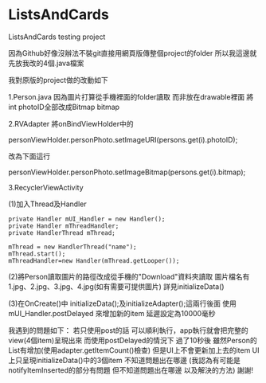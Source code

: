 # ListsAndCards
ListsAndCards testing project

因為Github好像沒辦法不裝git直接用網頁版傳整個project的folder
所以我這邊就先放我改的4個.java檔案

我對原版的project做的改動如下

1.Person.java
因為圖片打算從手機裡面的folder讀取 而非放在drawable裡面
將int photoID全部改成Bitmap bitmap

2.RVAdapter
將onBindViewHolder中的

personViewHolder.personPhoto.setImageURI(persons.get(i).photoID);

改為下面這行

personViewHolder.personPhoto.setImageBitmap(persons.get(i).bitmap);

3.RecyclerViewActivity

  (1)加入Thread及Handler
  
    private Handler mUI_Handler = new Handler();
    private Handler mThreadHandler;
    private HandlerThread mThread;
    
    mThread = new HandlerThread("name");
    mThread.start();
    mThreadHandler=new Handler(mThread.getLooper());
    
  (2)將Person讀取圖片的路徑改成從手機的"Download"資料夾讀取 圖片檔名有  1.jpg、2.jpg、3.jpg、4.jpg(如有需要可提供圖片)
    詳見initializeData()
    
  (3)在OnCreate()中 initializeData();及initializeAdapter();這兩行後面 使用mUI_Handler.postDelayed 來增加新的item 延遲設定為10000毫秒
  
我遇到的問題如下：
若只使用post的話 可以順利執行，app執行就會把完整的view(4個item)呈現出來
而使用postDelayed的情況下 過了10秒後 雖然Person的List有增加(使用adapter.getItemCount()檢查) 但是UI上不會更新加上去的item UI上只呈現initializeData()中的3個item
不知道問題出在哪邊
(我認為有可能是notifyItemInserted的部分有問題 但不知道問題出在哪邊 以及解決的方法)
謝謝!
